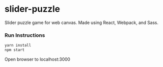 # slider-puzzle
Slider puzzle game for web canvas. Made using React, Webpack, and Sass.

### Run Instructions
```bash
yarn install
npm start
```

Open browser to localhost:3000
